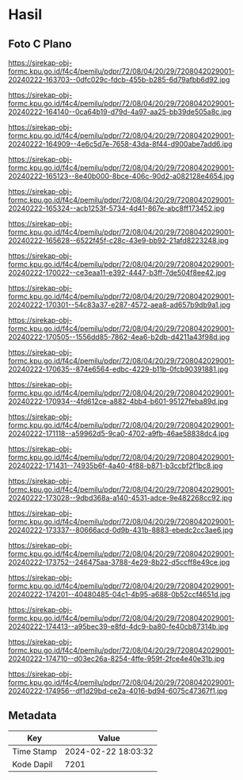 # Hasil

## Foto C Plano

https://sirekap-obj-formc.kpu.go.id/f4c4/pemilu/pdpr/72/08/04/20/29/7208042029001-20240222-163703--0dfc029c-fdcb-455b-b285-6d79afbb6d92.jpg

https://sirekap-obj-formc.kpu.go.id/f4c4/pemilu/pdpr/72/08/04/20/29/7208042029001-20240222-164140--0ca64b19-d79d-4a97-aa25-bb39de505a8c.jpg

https://sirekap-obj-formc.kpu.go.id/f4c4/pemilu/pdpr/72/08/04/20/29/7208042029001-20240222-164909--4e6c5d7e-7658-43da-8f44-d900abe7add6.jpg

https://sirekap-obj-formc.kpu.go.id/f4c4/pemilu/pdpr/72/08/04/20/29/7208042029001-20240222-165123--8e40b000-8bce-406c-90d2-a082128e4654.jpg

https://sirekap-obj-formc.kpu.go.id/f4c4/pemilu/pdpr/72/08/04/20/29/7208042029001-20240222-165324--acb1253f-5734-4d41-867e-abc8ff173452.jpg

https://sirekap-obj-formc.kpu.go.id/f4c4/pemilu/pdpr/72/08/04/20/29/7208042029001-20240222-165628--6522f45f-c28c-43e9-bb92-21afd8223248.jpg

https://sirekap-obj-formc.kpu.go.id/f4c4/pemilu/pdpr/72/08/04/20/29/7208042029001-20240222-170022--ce3eaa11-e392-4447-b3ff-7de504f8ee42.jpg

https://sirekap-obj-formc.kpu.go.id/f4c4/pemilu/pdpr/72/08/04/20/29/7208042029001-20240222-170301--54c83a37-e287-4572-aea8-ad657b9db9a1.jpg

https://sirekap-obj-formc.kpu.go.id/f4c4/pemilu/pdpr/72/08/04/20/29/7208042029001-20240222-170505--1556dd85-7862-4ea6-b2db-d4211a43f98d.jpg

https://sirekap-obj-formc.kpu.go.id/f4c4/pemilu/pdpr/72/08/04/20/29/7208042029001-20240222-170635--874e6564-edbc-4229-b11b-0fcb90391881.jpg

https://sirekap-obj-formc.kpu.go.id/f4c4/pemilu/pdpr/72/08/04/20/29/7208042029001-20240222-170934--4fd612ce-a882-4bb4-b601-95127feba89d.jpg

https://sirekap-obj-formc.kpu.go.id/f4c4/pemilu/pdpr/72/08/04/20/29/7208042029001-20240222-171118--a59962d5-9ca0-4702-a9fb-46ae58838dc4.jpg

https://sirekap-obj-formc.kpu.go.id/f4c4/pemilu/pdpr/72/08/04/20/29/7208042029001-20240222-171431--74935b6f-4a40-4f88-b871-b3ccbf2f1bc8.jpg

https://sirekap-obj-formc.kpu.go.id/f4c4/pemilu/pdpr/72/08/04/20/29/7208042029001-20240222-173028--9dbd368a-a140-4531-adce-9e482268cc92.jpg

https://sirekap-obj-formc.kpu.go.id/f4c4/pemilu/pdpr/72/08/04/20/29/7208042029001-20240222-173337--80666acd-0d9b-431b-8883-ebedc2cc3ae6.jpg

https://sirekap-obj-formc.kpu.go.id/f4c4/pemilu/pdpr/72/08/04/20/29/7208042029001-20240222-173752--246475aa-3788-4e29-8b22-d5ccff8e49ce.jpg

https://sirekap-obj-formc.kpu.go.id/f4c4/pemilu/pdpr/72/08/04/20/29/7208042029001-20240222-174201--40480485-04c1-4b95-a688-0b52ccf4651d.jpg

https://sirekap-obj-formc.kpu.go.id/f4c4/pemilu/pdpr/72/08/04/20/29/7208042029001-20240222-174413--a95bec39-e8fd-4dc9-ba80-fe40cb87314b.jpg

https://sirekap-obj-formc.kpu.go.id/f4c4/pemilu/pdpr/72/08/04/20/29/7208042029001-20240222-174710--d03ec26a-8254-4ffe-959f-2fce4e40e31b.jpg

https://sirekap-obj-formc.kpu.go.id/f4c4/pemilu/pdpr/72/08/04/20/29/7208042029001-20240222-174956--df1d29bd-ce2a-4016-bd94-6075c47367f1.jpg


## Metadata

| Key        | Value               |
| ---------- | ------------------- |
| Time Stamp | 2024-02-22 18:03:32 |
| Kode Dapil | 7201                |



